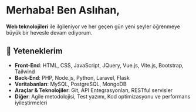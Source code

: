 # Merhaba! Ben Aslıhan,

**Web teknolojileri** ile ilgileniyor ve her geçen gün yeni şeyler öğrenmeye büyük bir hevesle devam ediyorum.

## 🚀 Yeteneklerim
- **Front-End**: HTML, CSS, JavaScript, JQuery, Vue.js, Vite.js, Bootstrap, Tailwind
- **Back-End**: PHP, Node.js, Python, Laravel, Flask
- **Veritabanları**: MySQL, PostgreSQL, MongoDB
- **Araçlar & Teknolojiler**: Git, API Entegrasyonları, RESTful servisler
- **Diğer**: Agile metodolojisi, Test yazımı, Kod optimizasyonu ve performans iyileştirmeleri



